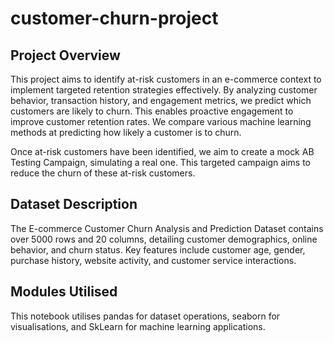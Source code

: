 # customer-churn-project
## Project Overview
This project aims to identify at-risk customers in an e-commerce context to implement targeted retention strategies effectively. By analyzing customer behavior, transaction history, and engagement metrics, we predict which customers are likely to churn. This enables proactive engagement to improve customer retention rates.
We compare various machine learning methods at predicting how likely a customer is to churn. 

Once at-risk customers have been identified, we aim to create a mock AB Testing Campaign, simulating a real one. This targeted campaign aims to reduce the churn of these at-risk customers.

## Dataset Description
The E-commerce Customer Churn Analysis and Prediction Dataset contains over 5000 rows and 20 columns, detailing customer demographics, online behavior, and churn status. Key features include customer age, gender, purchase history, website activity, and customer service interactions.

## Modules Utilised
This notebook utilises pandas for dataset operations, seaborn for visualisations, and SkLearn for machine learning applications.
